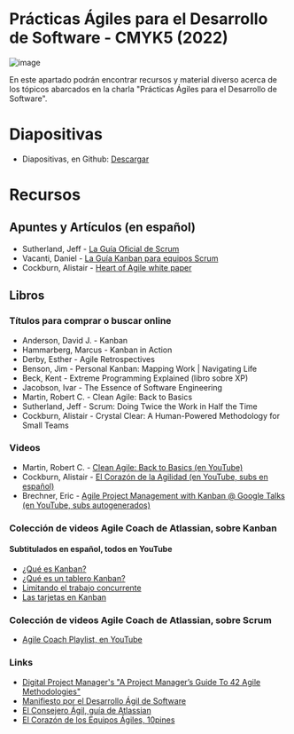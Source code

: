 # Prácticas Ágiles para el Desarrollo de Software - CMYK5 (2022)

![image](https://user-images.githubusercontent.com/32349705/181229034-2f94d635-a021-43d2-b83e-493ba97f4727.png)

En este apartado podrán encontrar recursos y material diverso acerca de los tópicos abarcados en la charla "Prácticas Ágiles para el Desarrollo de Software".

# Diapositivas

* Diapositivas, en Github: [Descargar](https://github.com/rolivencia/charla-cmyk5-agile/blob/main/CMYK5%20-%20Charla%201%20-%20Principios%20%C3%81giles%20para%20el%20Desarrollo%20de%20Software.pdf)

# Recursos

## Apuntes y Artículos (en español)
* Sutherland, Jeff - [La Guía Oficial de Scrum](https://scrumguides.org/docs/scrumguide/v2020/2020-Scrum-Guide-Spanish-Latin-South-American.pdf)
* Vacanti, Daniel - [La Guía Kanban para equipos Scrum](https://scrumorg-website-prod.s3.amazonaws.com/drupal/2020-06/2019-09-Kanban-Guide-for-Scrum-Teams-Spanish%20European.pdf)
* Cockburn, Alistair - [Heart of Agile white paper](https://heartofagile.com/wp-content/uploads/2020/12/El-Corazon-de-la-Agilidad.pdf)
  
## Libros
### Títulos para comprar o buscar online
* Anderson, David J. - Kanban
* Hammarberg, Marcus - Kanban in Action
* Derby, Esther - Agile Retrospectives
* Benson, Jim - Personal Kanban: Mapping Work | Navigating Life
* Beck, Kent - Extreme Programming Explained (libro sobre XP)
* Jacobson, Ivar - The Essence of Software Engineering
* Martin, Robert C. - Clean Agile: Back to Basics
* Sutherland, Jeff - Scrum: Doing Twice the Work in Half the Time
* Cockburn, Alistair - Crystal Clear: A Human-Powered Methodology for Small Teams

### Videos
* Martin, Robert C. - [Clean Agile: Back to Basics (en YouTube)](https://www.youtube.com/watch?v=4JihsBOBbdI)
* Cockburn, Alistair - [El Corazón de la Agilidad (en YouTube, subs en español)](https://www.youtube.com/watch?v=1vpW2mJa6Ac&t=61s)
* Brechner, Eric - [Agile Project Management with Kanban @ Google Talks (en YouTube, subs autogenerados)](https://www.youtube.com/watch?v=CD0y-aU1sXo)

### Colección de videos Agile Coach de Atlassian, sobre Kanban
#### Subtitulados en español, todos en YouTube
* [¿Qué es Kanban?](https://www.youtube.com/watch?v=iVaFVa7HYj4)
* [¿Qué es un tablero Kanban?](https://www.youtube.com/watch?v=Bcid33tgq8A)
* [Limitando el trabajo concurrente](https://www.youtube.com/watch?v=zEJn6eQO6FE)
* [Las tarjetas en Kanban](https://www.youtube.com/watch?v=PxXdcQrPIUI)

### Colección de videos Agile Coach de Atlassian, sobre Scrum
* [Agile Coach Playlist, en YouTube](https://www.youtube.com/playlist?list=PLaD4FvsFdarT0B2yi9byhKWYX1YmrkrpC)

### Links
* [Digital Project Manager's "A Project Manager’s Guide To 42 Agile Methodologies"](https://thedigitalprojectmanager.com/agile-methodologies/)
* [Manifiesto por el Desarrollo Ágil de Software](https://agilemanifesto.org/iso/es/manifesto.html)
* [El Consejero Ágil, guía de Atlassian](https://www.atlassian.com/es/agile)
* [El Corazón de los Equipos Ágiles, 10pines](https://10pines.gitbook.io/desarrollo-de-software-agil-en-10pines/el-corazon-de-los-equipos-agiles-en-10pines)


